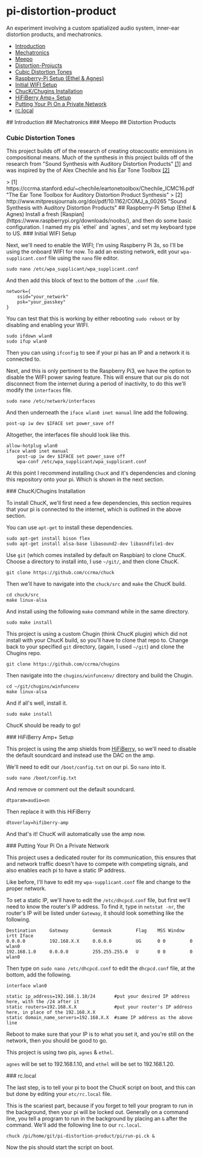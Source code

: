 # pi-distortion-product
An experiment involving a custom spatialized audio system, inner-ear distortion products, and mechatronics.

* [Introduction](#introduction)
* [Mechatronics](#mechatronics)
 * [Meepo](#meepo)
* [Distortion-Projucts](#distortion-products)
 * [Cubic Distortion Tones](#cubic-distortion-tones)
* [Raspberry-Pi Setup (Ethel & Agnes)](#raspberry-pi-setup)
 * [Initial WIFI Setup](#initial-wifi-setup)
 * [ChucK/Chugins Installation](#chuck-chugins-installation)
 * [HiFiBerry Amp+ Setup](#hifiberry-amp+-setup)
 * [Putting Your Pi On a Private Network](#putting-your-pi-on-a-private-network)
 * [rc.local](#rc-local)

<a name="introduction"/>
## Introduction

<a name="mechatronics"/>
## Mechatronics

<a name="meepo"/>
### Meepo

<a name="distortion-products"/>
## Distortion Products

### Cubic Distortion Tones
This project builds off of the research of creating otoacoustic emmisions in
compositional means. Much of the synthesis in this project builds off of the research
from "Sound Synthesis with Auditory Distortion Products" [[1]](#1) and was inspired
by the of Alex Chechile and his Ear Tone Toolbox [[2]](#2)

<a name="1"/>
> [1] https://ccrma.stanford.edu/~chechile/eartonetoolbox/Chechile_ICMC16.pdf "The Ear Tone Toolbox for Auditory Distortion Product Synthesis"

<a name="2"/>
> [2] http://www.mitpressjournals.org/doi/pdf/10.1162/COMJ_a_00265 "Sound Synthesis with Auditory Distortion Products"



<a name="raspberry-pi-setup"/>
## Raspberry-Pi Setup (Ethel & Agnes)
Install a fresh [Raspian](https://www.raspberrypi.org/downloads/noobs/), and then
do some basic configuration. I named my pis `ethel` and `agnes`, and set my keyboard type to US.

<a name="initial-wifi-setup"/>
### Initial WIFI Setup

Next, we'll need to enable the WIFI; I'm using Raspberry Pi 3s, so I'll be using
the onboard WIFI for now. To add an existing network, edit your `wpa-supplicant.conf`
file using the `nano` file editor.

    sudo nano /etc/wpa_supplicant/wpa_supplicant.conf

And then add this block of text to the bottom of the `.conf` file.

    network={
        ssid="your_network"
        psk="your_passkey"
    }

You can test that this is working by either rebooting `sudo reboot` or by disabling and
enabling your WIFI.

    sudo ifdown wlan0
    sudo ifup wlan0

Then you can using `ifconfig` to see if your pi has an IP and a network it is connected to.

Next, and this is only pertinent to the Raspberry Pi3, we have the option to disable
the WIFI power saving feature. This will ensure that our pis do not disconnect from the
internet during a period of inactivity, to do this we'll modify the `interfaces` file.

    sudo nano /etc/network/interfaces

And then underneath the `iface wlan0 inet manual` line add the following.

    post-up iw dev $IFACE set power_save off

Altogether, the interfaces file should look like this.

    allow-hotplug wlan0
    iface wlan0 inet manual
        post-up iw dev $IFACE set power_save off
        wpa-conf /etc/wpa_supplicant/wpa_supplicant.conf

At this point I recommend installing `ChucK` and it's dependencies and cloning this
repository onto your pi. Which is shown in the next section.

<a name="chuck-chugins-installation"/>
### ChucK/Chugins Installation

To install ChucK, we'll first need a few dependencies, this section requires that
your pi is connected to the internet, which is outlined in the above section.

You can use `apt-get` to install these dependencies.

    sudo apt-get install bison flex
    sudo apt-get install alsa-base libasound2-dev libasndfile1-dev

Use `git` (which comes installed by default on Raspbian) to clone ChucK. Choose a
directory to install into, I use `~/git/`, and then clone ChucK.

    git clone https://github.com/ccrma/chuck

Then we'll have to navigate into the `chuck/src` and `make` the ChucK build.

    cd chuck/src
    make linux-alsa

And install using the following `make` command while in the same directory.

    sudo make install

This project is using a custom Chugin (think ChucK plugin) which did not install
with your ChucK build, so you'll have to clone that repo to. Change back to your
specified `git` directory, (again, I used `~/git`) and clone the Chugins repo.

    git clone https://github.com/ccrma/chugins

Then navigate into the `chugins/winfuncenv/` directory and build the Chugin.

    cd ~/git/chugins/winfuncenv
    make linux-alsa

And if all's well, install it.

    sudo make install

ChucK should be ready to go!

<a name="hifiberry-amp+-setup"/>
### HiFiBerry Amp+ Setup

This project is using the amp shields from [HiFiBerry](https://www.hifiberry.com/),
so we'll need to disable the default soundcard and instead use the DAC on the amp.

We'll need to edit our `/boot/config.txt` on our pi. So `nano` into it.

    sudo nano /boot/config.txt

And remove or comment out the default soundcard.

    dtparam=audio=on

Then replace it with this HiFiBerry

    dtoverlay=hifiberry-amp

And that's it! ChucK will automatically use the amp now.

<a name="putting-your-pi-on-a-private-network"/>
### Putting Your Pi On a Private Network

This project uses a dedicated router for its communication, this ensures that
and network traffic doesn't have to compete with competing signals, and also enables
each pi to have a static IP address.

Like before, I'll have to edit my `wpa-supplicant.conf` file and change to the proper
network.

To set a static IP, we'll have to edit the `/etc/dhcpcd.conf` file, but first we'll
need to know the router's IP address. To find it, type in `netstat -nr`, the router's
IP will be listed under `Gateway`, it should look something like the following.

    Destination     Gateway         Genmask         Flag    MSS Window  irtt Iface
    0.0.0.0         192.168.X.X     0.0.0.0         UG      0 0         0 wlan0
    192.168.1.0     0.0.0.0         255.255.255.0   U       0 0         0 wlan0

Then type on `sudo nano /etc/dhcpcd.conf` to edit the `dhcpcd.conf` file, at the bottom, add the following.

    interface wlan0

    static ip_address=192.168.1.10/24       #put your desired IP address here, with the /24 after it
    static routers=192.168.X.X              #put your router's IP address here, in place of the 192.168.X.X
    static domain_name_servers=192.168.X.X  #same IP address as the above line

Reboot to make sure that your IP is to what you set it, and you're still on the network, then you should be good to go.

This project is using two pis, `agnes` & `ethel`.

`agnes` will be set to 192.168.1.10, and `ethel` will be set to 192.168.1.20.

<a name="rc-local"/>
### rc.local

The last step, is to tell your pi to boot the ChucK script on boot, and this can
but done by editing your `etc/rc.local` file.

This is the scariest part, because if you forget to tell your program to run in the
background, then your pi will be locked out. Generally on a command line, you tell
a program to run in the background by placing an `&` after the command. We'll add the
following line to our `rc.local`.

    chuck /pi/home/git/pi-distortion-product/pi/run-pi.ck &

Now the pis should start the script on boot.
